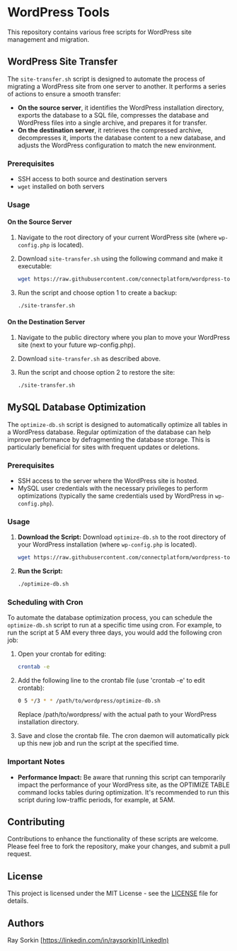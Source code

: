 # WordPress Tools

This repository contains various free scripts for WordPress site management and migration.

## WordPress Site Transfer

The `site-transfer.sh` script is designed to automate the process of migrating a WordPress site from one server to another. It performs a series of actions to ensure a smooth transfer:

- **On the source server**, it identifies the WordPress installation directory, exports the database to a SQL file, compresses the database and WordPress files into a single archive, and prepares it for transfer.
- **On the destination server**, it retrieves the compressed archive, decompresses it, imports the database content to a new database, and adjusts the WordPress configuration to match the new environment.

### Prerequisites

- SSH access to both source and destination servers
- `wget` installed on both servers

### Usage

#### On the Source Server

1. Navigate to the root directory of your current WordPress site (where `wp-config.php` is located).
2. Download `site-transfer.sh` using the following command and make it executable:

   ```sh
   wget https://raw.githubusercontent.com/connectplatform/wordpress-tools/main/site-transfer.sh && chmod +x site-transfer.sh
   ```

3. Run the script and choose option 1 to create a backup:

   ```sh
   ./site-transfer.sh
   ```

#### On the Destination Server

1. Navigate to the public directory where you plan to move your WordPress site (next to your future wp-config.php).
2. Download `site-transfer.sh` as described above.
3. Run the script and choose option 2 to restore the site:

   ```sh
   ./site-transfer.sh
   ```


## MySQL Database Optimization

The `optimize-db.sh` script is designed to automatically optimize all tables in a WordPress database. Regular optimization of the database can help improve performance by defragmenting the database storage. This is particularly beneficial for sites with frequent updates or deletions.

### Prerequisites

- SSH access to the server where the WordPress site is hosted.
- MySQL user credentials with the necessary privileges to perform optimizations (typically the same credentials used by WordPress in `wp-config.php`).

### Usage

1. **Download the Script:**
   Download `optimize-db.sh` to the root directory of your WordPress installation (where `wp-config.php` is located).

   ```sh
   wget https://raw.githubusercontent.com/connectplatform/wordpress-tools/main/optimize-db.sh && chmod +x optimize-db.sh
   ```

2. **Run the Script:**

   ```sh
   ./optimize-db.sh
   ```

### Scheduling with Cron

To automate the database optimization process, you can schedule the `optimize-db.sh` script to run at a specific time using cron. For example, to run the script at 5 AM every three days, you would add the following cron job:

1. Open your crontab for editing:

   ```sh
   crontab -e
   ```
   
2. Add the following line to the crontab file (use 'crontab -e' to edit crontab):

   ```sh
   0 5 */3 * * /path/to/wordpress/optimize-db.sh
   ```
   Replace /path/to/wordpress/ with the actual path to your WordPress installation directory.

3. Save and close the crontab file. The cron daemon will automatically pick up this new job and run the script at the specified time.

### Important Notes
- **Performance Impact:** Be aware that running this script can temporarily impact the performance of your WordPress site, as the OPTIMIZE TABLE command locks tables during optimization. It's recommended to run this script during low-traffic periods, for example, at 5AM.

## Contributing

Contributions to enhance the functionality of these scripts are welcome. Please feel free to fork the repository, make your changes, and submit a pull request.

## License

This project is licensed under the MIT License - see the [LICENSE](LICENSE) file for details.

## Authors

Ray Sorkin [https://linkedin.com/in/raysorkin](LinkedIn)
